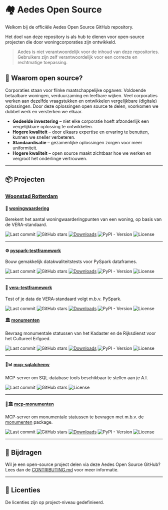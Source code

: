 # 🏘️ Aedes Open Source

Welkom bij de officiële Aedes Open Source GitHub repository.  

Het doel van deze repository is als hub te dienen voor open-source projecten die door woningcorporaties zijn ontwikkeld.

> Aedes is niet verantwoordelijk voor de inhoud van deze repositories. Gebruikers zijn zelf verantwoordelijk voor een correcte en rechtmatige toepassing.


## 🤔 Waarom open source?

Corporaties staan voor flinke maatschappelijke opgaven: Voldoende betaalbare woningen, verduurzaming en leefbare wijken. Veel corporaties werken aan dezelfde vraagstukken en ontwikkelen vergelijkbare (digitale) oplossingen. Door deze oplossingen open source te delen, voorkomen we dubbel werk en versterken we elkaar.

* **Gedeelde investering** – niet elke corporatie hoeft afzonderlijk een vergelijkbare oplossing te ontwikkelen.
* **Hogere kwaliteit** – door elkaars expertise en ervaring te benutten, kunnen we sneller verbeteren.
* **Standaardisatie** – gezamenlijke oplossingen zorgen voor meer uniformiteit.
* **Hogere kwaliteit** – open source maakt zichtbaar hoe we werken en vergroot het onderlinge vertrouwen.


---

## 📦 Projecten

### [Woonstad Rotterdam](https://github.com/woonstadrotterdam)

#### 🧮 [woningwaardering](https://github.com/woonstadrotterdam/woningwaardering)

Berekent het aantal woningwaarderingpunten van een woning, op basis van de VERA-standaard.

![Last commit](https://img.shields.io/github/last-commit/woonstadrotterdam/woningwaardering)
![GitHub stars](https://img.shields.io/github/stars/woonstadrotterdam/woningwaardering)
[![Downloads](https://static.pepy.tech/badge/woningwaardering/month)](https://pepy.tech/project/woningwaardering)
![PyPI - Version](https://img.shields.io/pypi/v/woningwaardering)
![License](https://img.shields.io/github/license/woonstadrotterdam/woningwaardering)

---

#### ⚙️ [pyspark-testframework](https://github.com/woonstadrotterdam/pyspark-testframework)

Bouw gemakkelijk datakwaliteitstests voor PySpark dataframes.

![Last commit](https://img.shields.io/github/last-commit/woonstadrotterdam/pyspark-testframework)
![GitHub stars](https://img.shields.io/github/stars/woonstadrotterdam/pyspark-testframework)
[![Downloads](https://static.pepy.tech/badge/pyspark-testframework/month)](https://pepy.tech/project/pyspark-testframework)
![PyPI - Version](https://img.shields.io/pypi/v/pyspark-testframework)
![License](https://img.shields.io/github/license/woonstadrotterdam/pyspark-testframework)

---

#### 🧪 [vera-testframework](https://github.com/woonstadrotterdam/vera-testframework)

Test of je data de VERA-standaard volgt m.b.v. PySpark.

![Last commit](https://img.shields.io/github/last-commit/woonstadrotterdam/vera-testframework)
![GitHub stars](https://img.shields.io/github/stars/woonstadrotterdam/vera-testframework)
[![Downloads](https://static.pepy.tech/badge/vera-testframework/month)](https://pepy.tech/project/vera-testframework)
![PyPI - Version](https://img.shields.io/pypi/v/vera-testframework)
![License](https://img.shields.io/github/license/woonstadrotterdam/vera-testframework)

#### 🏛️ [monumenten](https://github.com/woonstadrotterdam/monumenten)

Bevraag monumentale statussen van het Kadaster en de Rijksdienst voor het Cultureel Erfgoed.

![Last commit](https://img.shields.io/github/last-commit/woonstadrotterdam/monumenten)
![GitHub stars](https://img.shields.io/github/stars/woonstadrotterdam/monumenten)
[![Downloads](https://static.pepy.tech/badge/monumenten/month)](https://pepy.tech/project/monumenten)
![PyPI - Version](https://img.shields.io/pypi/v/monumenten)
![License](https://img.shields.io/github/license/woonstadrotterdam/monumenten)

---

#### 💬📊 [mcp-sqlalchemy](https://github.com/woonstadrotterdam/mcp-sqlalchemy)

MCP-server om SQL-database tools beschikbaar te stellen aan je A.I.

![Last commit](https://img.shields.io/github/last-commit/woonstadrotterdam/mcp-sqlalchemy)
![GitHub stars](https://img.shields.io/github/stars/woonstadrotterdam/mcp-sqlalchemy)
![License](https://img.shields.io/github/license/woonstadrotterdam/mcp-sqlalchemy)

---

#### 💬🏛️ [mcp-monumenten](https://github.com/woonstadrotterdam/mcp-monumenten)

MCP-server om monumentale statussen te bevragen met m.b.v. de [monumenten](https://github.com/woonstadrotterdam/monumenten) package.

![Last commit](https://img.shields.io/github/last-commit/woonstadrotterdam/mcp-monumenten)
![GitHub stars](https://img.shields.io/github/stars/woonstadrotterdam/mcp-monumenten)
[![Downloads](https://static.pepy.tech/badge/mcp-monumenten/month)](https://pepy.tech/project/monumenten)
![PyPI - Version](https://img.shields.io/pypi/v/mcp-monumenten)
![License](https://img.shields.io/github/license/woonstadrotterdam/mcp-monumenten)

---

## 🤝 Bijdragen

Wil je een open-source project delen via deze Aedes Open Source GitHub? Lees dan de [CONTRIBUTING.md](../CONTRIBUTING.md) voor meer informatie.

---

## 📃 Licenties

De licenties zijn op project-niveau gedefinieerd.
